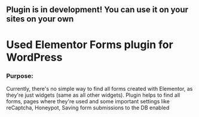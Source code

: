 ## Plugin is in development! You can use it on your sites on your own

# Used Elementor Forms plugin for WordPress

### Purpose:
Currently, there's no simple way to find all forms created with Elementor, as they're just widgets (same as all other widgets).
Plugin helps to find all forms, pages where they're used and some important settings like reCaptcha, Honeypot, Saving form submissions to the DB enabled 
